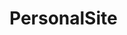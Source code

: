 # PersonalSite
<!-- This is my first personal website I completed this project by studying W3schools as well as webdocs. During my time completing this project i also used Gustavo's site as inspiration. I used flex a lot during this project as well as some other css tools. I also attempted using Js for changing the cursor... that didn't work. -->

